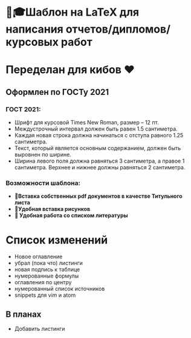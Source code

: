 # 📝🎓Шаблон на LaTeX для написания отчетов/дипломов/курсовых работ
# Переделан для кибов ❤
## Оформлен по ГОСТу 2021
### ГОСТ 2021:
- Шрифт для курсовой Times New Roman, размер – 12 пт.
- Междустрочный интервал должен быть равен 1.5 cантиметра.
- Каждая новая строка должна начинаться с отступа равного 1.25 сантиметра.
- Текст, который является основным содержанием, должен быть выровнен по ширине.
- Ширина левого поля должна равняться 3 сантиметра, а правое 1 сантиметра. Верхнее и нижнее должны равняться 2 сантиметра.

### Возможности шаблона:
- **📄Вставка собственных pdf документов в качестве Титульного листа**
- **👀Удобная вставка рисунков**
- **📑 Удобная работа со списком литературы**

# Список изменений
* Новое оглавление
* убрал (пока что) листинги
* новая подпись к таблице
* нумерованные формулы
* оглавления по центру
* нумерованный список источников
* snippets для vim и atom
## В планах
* Добавить листинги
